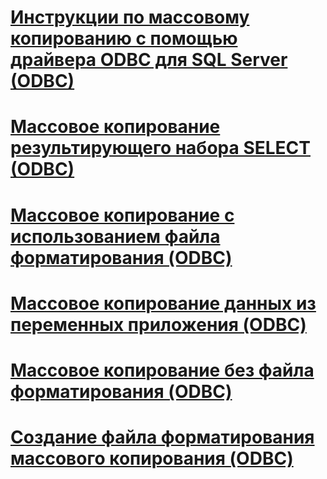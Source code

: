 # [Инструкции по массовому копированию с помощью драйвера ODBC для SQL Server (ODBC)](bulk-copying-with-the-sql-server-odbc-driver-how-to-topics-odbc.md)

# [Массовое копирование результирующего набора SELECT (ODBC)](bulk-copy-a-select-result-set-odbc.md)
# [Массовое копирование с использованием файла форматирования (ODBC)](bulk-copy-by-using-a-format-file-odbc.md)
# [Массовое копирование данных из переменных приложения (ODBC)](bulk-copy-data-from-program-variables-odbc.md)
# [Массовое копирование без файла форматирования (ODBC)](bulk-copy-without-a-format-file-odbc.md)
# [Создание файла форматирования массового копирования (ODBC)](create-a-bulk-copy-format-file-odbc.md)
